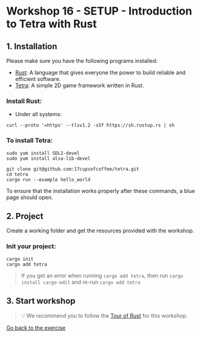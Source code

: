 # Workshop 16 - SETUP - Introduction to Tetra with Rust

## 1. Installation

Please make sure you have the following programs installed:
 - [Rust](https://www.rust-lang.org/fr/): A language that gives everyone the power to build reliable and efficient software.
 - [Tetra](https://github.com/17cupsofcoffee/tetra): A simple 2D game framework written in Rust.

### Install Rust:
 - Under all systems: 
```shell
curl --proto '=https' --tlsv1.2 -sSf https://sh.rustup.rs | sh
```

### To install Tetra:
```shell
sudo yum install SDL2-devel
sudo yum install alsa-lib-devel

git clone git@github.com:17cupsofcoffee/tetra.git
cd tetra
cargo run --example hello_world
```

To ensure that the installation works properly after these commands, a blue page should open.

## 2. Project

Create a working folder and get the resources provided with the workshop.

### Init your project:

```shell
cargo init
cargo add tetra
```
> If you get an error when running `cargo add tetra`, then run `cargo install cargo-edit` and re-run `cargo add tetra`

## 3. Start workshop

> :bulb: We recommend you to follow the [Tour of Rust](https://tourofrust.com/index.html) for this workshop.

[Go back to the exercise](./README.md)
